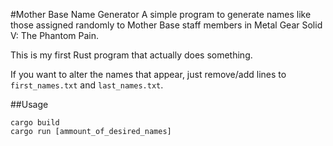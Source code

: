 #Mother Base Name Generator
A simple program to generate names like those assigned randomly to Mother Base staff members in Metal Gear Solid V: The Phantom Pain.

This is my first Rust program that actually does something.

If you want to alter the names that appear, just remove/add lines to `first_names.txt` and `last_names.txt`.

##Usage
```
cargo build
cargo run [ammount_of_desired_names]
```
